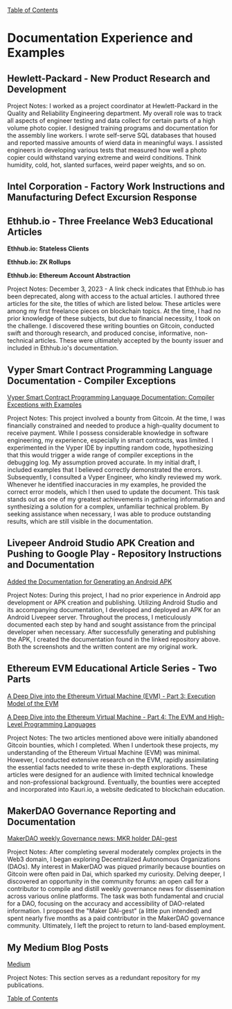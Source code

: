 [Table of Contents](/README.md)

# Documentation Experience and Examples

## Hewlett-Packard - New Product Research and Development

Project Notes:  I worked as a project coordinator at Hewlett-Packard in the Quality and Reliability Engineering department.  My overall role was to track all aspects of engineer testing and data collect for certain parts of a high volume photo copier. I designed training programs and documentation for the assembly line workers.  I wrote self-serve SQL databases that housed and reported massive amounts of wierd data in meaningful ways. I assisted engineers in developing various tests that measured how well a photo copier could withstand varying extreme and weird conditions.  Think humidity, cold, hot, slanted surfaces, weird paper weights, and so on. 

## Intel Corporation - Factory Work Instructions and Manufacturing Defect Excursion Response

## Ethhub.io - Three Freelance Web3 Educational Articles

**Ethhub.io: Stateless Clients**

**Ethhub.io: ZK Rollups**

**Ethhub.io: Ethereum Account Abstraction**

Project Notes: December 3, 2023 - A link check indicates that Ethhub.io has been deprecated, along with access to the actual articles. I authored three articles for the site, the titles of which are listed below. These articles were among my first freelance pieces on blockchain topics. At the time, I had no prior knowledge of these subjects, but due to financial necessity, I took on the challenge. I discovered these writing bounties on Gitcoin, conducted swift and thorough research, and produced concise, informative, non-technical articles. These were ultimately accepted by the bounty issuer and included in Ethhub.io's documentation.

## Vyper Smart Contract Programming Language Documentation - Compiler Exceptions

[Vyper Smart Contract Programming Language Documentation:  Compiler Exceptions with Examples](https://vyper.readthedocs.io/en/latest/compiler-exceptions.html)

Project Notes: This project involved a bounty from Gitcoin. At the time, I was financially constrained and needed to produce a high-quality document to receive payment. While I possess considerable knowledge in software engineering, my experience, especially in smart contracts, was limited. I experimented in the Vyper IDE by inputting random code, hypothesizing that this would trigger a wide range of compiler exceptions in the debugging log. My assumption proved accurate. In my initial draft, I included examples that I believed correctly demonstrated the errors. Subsequently, I consulted a Vyper Engineer, who kindly reviewed my work. Whenever he identified inaccuracies in my examples, he provided the correct error models, which I then used to update the document. This task stands out as one of my greatest achievements in gathering information and synthesizing a solution for a complex, unfamiliar technical problem. By seeking assistance when necessary, I was able to produce outstanding results, which are still visible in the documentation.

## Livepeer Android Studio APK Creation and Pushing to Google Play - Repository Instructions and Documentation

[Added the Documentation for Generating an Android APK](https://github.com/adrianhacker-pdx/android)

Project Notes: During this project, I had no prior experience in Android app development or APK creation and publishing. Utilizing Android Studio and its accompanying documentation, I developed and deployed an APK for an Android Livepeer server. Throughout the process, I meticulously documented each step by hand and sought assistance from the principal developer when necessary. After successfully generating and publishing the APK, I created the documentation found in the linked repository above. Both the screenshots and the written content are my original work.

## Ethereum EVM Educational Article Series - Two Parts

[A Deep Dive into the Ethereum Virtual Machine (EVM) - Part 3: Execution Model of the EVM](https://kauri.io/a-deep-dive-into-the-ethereum-virtual-machine-evm/ded63988153147348d7c9617b09135af/a)

[A Deep Dive into the Ethereum Virtual Machine - Part 4: The EVM and High-Level Programming Languages](https://kauri.io/#collections/A%20Deep%20Dive%20Into%20The%20Ethereum%20Virtual%20Machine%20(EVM)%20Series/a-deep-dive-into-the-ethereum-virtual-machine-par/)

Project Notes: The two articles mentioned above were initially abandoned Gitcoin bounties, which I completed. When I undertook these projects, my understanding of the Ethereum Virtual Machine (EVM) was minimal. However, I conducted extensive research on the EVM, rapidly assimilating the essential facts needed to write these in-depth explorations. These articles were designed for an audience with limited technical knowledge and non-professional background. Eventually, the bounties were accepted and incorporated into Kauri.io, a website dedicated to blockchain education.

## MakerDAO Governance Reporting and Documentation

[MakerDAO weekly Governance news:  MKR holder DAI-gest](https://github.com/adrianhacker-pdx/MKR-holder-DAI-gest)

Project Notes: After completing several moderately complex projects in the Web3 domain, I began exploring Decentralized Autonomous Organizations (DAOs). My interest in MakerDAO was piqued primarily because bounties on Gitcoin were often paid in Dai, which sparked my curiosity. Delving deeper, I discovered an opportunity in the community forums: an open call for a contributor to compile and distill weekly governance news for dissemination across various online platforms. The task was both fundamental and crucial for a DAO, focusing on the accuracy and accessibility of DAO-related information. I proposed the "Maker DAI-gest" (a little pun intended) and spent nearly five months as a paid contributor in the MakerDAO governance community. Ultimately, I left the project to return to land-based employment.

## My Medium Blog Posts

[Medium](https://medium.com/@ahacker.or.us)

Project Notes: This section serves as a redundant repository for my publications.

[Table of Contents](/README.md)
